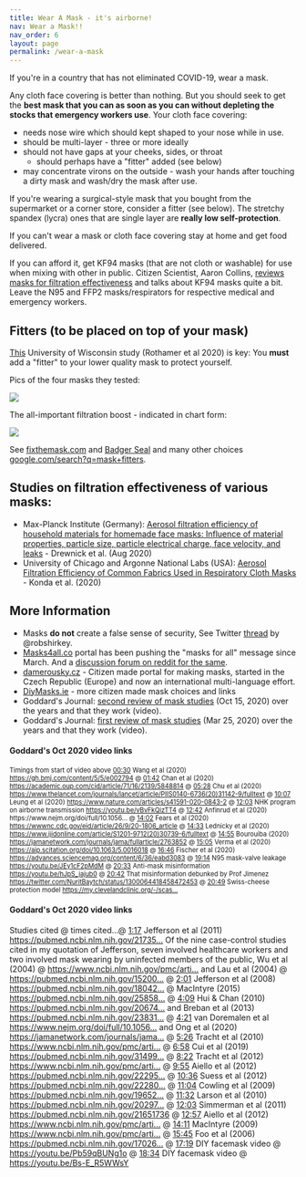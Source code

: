 ```yaml
---
title: Wear A Mask - it's airborne!
nav: Wear a Mask!!
nav_order: 6
layout: page
permalink: /wear-a-mask
---
```


If you're in a country that has not eliminated COVID-19, wear a mask.

Any cloth face covering is better than nothing. But you should seek to get the **best mask that you can as soon as you can without depleting the stocks that emergency workers use**. Your cloth face covering:

* needs nose wire which should kept shaped to your nose while in use.
* should be multi-layer - three or more ideally
* should not have gaps at your cheeks, sides, or throat
  * should perhaps have a "fitter" added (see below)
* may concentrate virons on the outside - wash your hands after touching a dirty mask and wash/dry the mask after use.

If you're wearing a surgical-style mask that you bought from the supermarket or a corner store, consider a fitter (see below). The stretchy spandex (lycra) ones that are single layer are **really low self-protection**. 

If you can't wear a mask or cloth face covering stay at home and get food delivered. 

If you can afford it, get KF94 masks (that are not cloth or washable) for use when mixing with other in public. Citizen Scientist, Aaron Collins, [reviews masks for filtration effectiveness](https://www.youtube.com/channel/UC3fF_rzkmZD0ufN685YE7lg) and talks about KF94 masks quite a bit.  Leave the N95 and FFP2 masks/respirators for respective medical and emergency workers.

## Fitters (to be placed on top of your mask)

[This](https://www.medrxiv.org/content/10.1101/2020.12.31.20249101v1.full.pdf) University of Wisconsin study (Rothamer et al 2020) is key: You **must** add a "fitter" to your lower quality mask to protect yourself.

Pics of the four masks they tested:

![](https://user-images.githubusercontent.com/82182/105577025-d36f3b00-5d6e-11eb-8e83-530b27fa6758.png)

The all-important filtration boost - indicated in chart form:

![](https://user-images.githubusercontent.com/82182/105577092-5b554500-5d6f-11eb-97fd-037eba011a96.png)

See [fixthemask.com](https://fixthemask.com/) and [Badger Seal](https://making.engr.wisc.edu/mask-fitter/) and many other choices [google.com/search?q=mask+fitters](https://www.google.com/search?q=mask+fitters).

## Studies on filtration effectiveness of various masks:

* Max-Planck Institute (Germany): [Aerosol filtration efficiency of household materials
  for homemade face masks: Influence of material
  properties, particle size, particle electrical charge,
  face velocity, and leaks](https://www.mpic.de/4745772/update-alltagsmasken-in-weiteren-tests) - Drewnick et al. (Aug 2020)
* University of Chicago and Argonne National Labs (USA): [Aerosol Filtration Efficiency of Common Fabrics Used in Respiratory Cloth Masks](https://www.ncbi.nlm.nih.gov/pmc/articles/PMC7185834/) - Konda et al. (2020)

## More Information

* Masks **do not** create a false sense of security, See Twitter [thread](https://twitter.com/robshirkey/status/1272945481820356608) by @robshirkey.
* [Masks4all.co](https://masks4all.co) portal has been pushing the "masks for all" message since March. And a [discussion forum on reddit for the same](https://www.reddit.com/r/Masks4All/).
* [damerousky.cz](https://damerousky.cz/en) - Citizen made portal for making masks, started in the Czech Republic (Europe) and now an international multi-language effort.
* [DiyMasks.ie](https://diymasks.ie/) - more citizen made mask choices and links
* Goddard's Journal: [second review of mask studies](https://www.youtube.com/watch?v=9CGrBygEQY0)  (Oct 15, 2020) over the years and that they work (video).
* Goddard's Journal: [first review of mask studies](https://www.youtube.com/watch?v=_JH04M04eQQ)  (Mar 25, 2020) over the years and that they work (video).

#### Goddard's Oct 2020 video links

<div style="font-size: 80%">
    <span>Timings from start of video above</span>
    <a href="https://youtu.be/watch?v=9CGrBygEQY0&amp;t=30s" dir="auto">00:30</a>
    <span dir="auto"> Wang et al (2020) </span>
    <a 
       href="https://gh.bmj.com/content/5/5/e002794"
       rel="nofollow" target="_blank" dir="auto">https://gh.bmj.com/content/5/5/e002794</a>
    <span dir="auto">@ </span>
    <a  href="https://youtu.be/watch?v=9CGrBygEQY0&amp;t=102s" dir="auto">01:42</a>
    <span dir="auto"> Chan et al (2020) </span>
    <a 
       href="https://academic.oup.com/cid/article/71/16/2139/5848814"
       rel="nofollow" target="_blank" dir="auto">https://academic.oup.com/cid/article/71/16/2139/5848814</a>
    <span dir="auto">@ </span>
    <a  href="https://youtu.be/watch?v=9CGrBygEQY0&amp;t=328s" dir="auto">05:28</a>
    <span dir="auto"> Chu et al (2020) </span>
    <a 
       href="https://www.thelancet.com/journals/lancet/article/PIIS0140-6736(20)31142-9/fulltext"
       rel="nofollow" target="_blank" dir="auto">https://www.thelancet.com/journals/lancet/article/PIIS0140-6736(20)31142-9/fulltext</a>
    <span dir="auto">@ </span>
    <a  href="https://youtu.be/watch?v=9CGrBygEQY0&amp;t=607s" dir="auto">10:07</a>
    <span dir="auto"> Leung et al (2020) </span>
    <a 
       href="https://www.nature.com/articles/s41591-020-0843-2"
       rel="nofollow" target="_blank" dir="auto">https://www.nature.com/articles/s41591-020-0843-2</a>
    <span dir="auto">@ </span>
    <a  href="https://youtu.be/watch?v=9CGrBygEQY0&amp;t=723s" dir="auto">12:03</a>
    <span dir="auto"> NHK program on airborne transmission </span>
    <a 
       href="https://youtu.be/watch?v=vBvFkQizTT4"
       dir="auto">https://youtu.be/vBvFkQizTT4</a>
    <span dir="auto">@ </span>
    <a  href="https://youtu.be/watch?v=9CGrBygEQY0&amp;t=762s" dir="auto">12:42</a>
    <span dir="auto"> Anfinrud et al (2020) </span>https://www.nejm.org/doi/full/10.1056...</a>
    <span dir="auto">@ </span>
    <a  href="https://youtu.be/watch?v=9CGrBygEQY0&amp;t=842s" dir="auto">14:02</a>
    <span dir="auto"> Fears et al (2020) </span>
    <a 
       href="https://wwwnc.cdc.gov/eid/article/26/9/20-1806_article"
       rel="nofollow" target="_blank" dir="auto">https://wwwnc.cdc.gov/eid/article/26/9/20-1806_article</a>
    <span dir="auto">@ </span>
    <a  href="https://youtu.be/watch?v=9CGrBygEQY0&amp;t=873s" dir="auto">14:33</a>
    <span dir="auto"> Lednicky et al (2020) </span>
    <a 
       href="https://www.ijidonline.com/article/S1201-9712(20)30739-6/fulltext"
       rel="nofollow" target="_blank" dir="auto">https://www.ijidonline.com/article/S1201-9712(20)30739-6/fulltext</a>
    <span dir="auto">@ </span>
    <a  href="https://youtu.be/watch?v=9CGrBygEQY0&amp;t=895s" dir="auto">14:55</a>
    <span dir="auto"> Bourouiba (2020) </span>
    <a 
       href="https://jamanetwork.com/journals/jama/fullarticle/2763852"
       rel="nofollow" target="_blank" dir="auto">https://jamanetwork.com/journals/jama/fullarticle/2763852</a>
    <span dir="auto">@ </span>
    <a  href="https://youtu.be/watch?v=9CGrBygEQY0&amp;t=905s" dir="auto">15:05</a>
    <span dir="auto"> Verma et al (2020) </span>
    <a 
       href="https://aip.scitation.org/doi/10.1063/5.0016018"
       rel="nofollow" target="_blank" dir="auto">https://aip.scitation.org/doi/10.1063/5.0016018</a>
    <span dir="auto">@ </span>
    <a  href="https://youtu.be/watch?v=9CGrBygEQY0&amp;t=1006s" dir="auto">16:46</a>
    <span dir="auto"> Fischer et al (2020) </span>
    <a 
       href="https://advances.sciencemag.org/content/6/36/eabd3083"
       rel="nofollow" target="_blank" dir="auto">https://advances.sciencemag.org/content/6/36/eabd3083</a>
    <span dir="auto">@ </span>
    <a  href="https://youtu.be/watch?v=9CGrBygEQY0&amp;t=1154s" dir="auto">19:14</a>
    <span dir="auto"> N95 mask-valve leakage </span>
    <a  href="https://youtu.be/watch?v=JEy1cF2pMdM"
       dir="auto">https://youtu.be/JEy1cF2pMdM</a>
    <span dir="auto">@ </span>
    <a  href="https://youtu.be/watch?v=9CGrBygEQY0&amp;t=1233s" dir="auto">20:33</a>
    <span dir="auto"> Anti-mask misinformation </span>
    <a  href="https://youtu.be/watch?v=hJpS_jajub0"
       dir="auto">https://youtu.be/hJpS_jajub0</a>
    <span dir="auto">@ </span>
    <a  href="https://youtu.be/watch?v=9CGrBygEQY0&amp;t=1242s" dir="auto">20:42</a>
    <span dir="auto"> That misinformation debunked by Prof Jimenez </span>
    <a 
       href="https://twitter.com/NuritBaytch/status/1300064418458472453"
       rel="nofollow" target="_blank" dir="auto">https://twitter.com/NuritBaytch/status/1300064418458472453</a>
    <span dir="auto">@ </span>
    <a  href="https://youtu.be/watch?v=9CGrBygEQY0&amp;t=1249s" dir="auto">20:49</a>
    <span dir="auto"> Swiss-cheese protection model </span>
    <a 
       href="https://my.clevelandclinic.org/-/scassets/files/org/employer-solutions/covid-19-returning-to-work-guide.ashx"
       rel="nofollow" target="_blank" dir="auto">https://my.clevelandclinic.org/-/scas...</a>
</div>

#### Goddard's Oct 2020 video links

<div>
<span dir="auto">Studies cited @ times cited...@ </span>
    <a href="https://youtu.be/watch?v=_JH04M04eQQ&amp;t=77s" dir="auto">1:17</a>
    <span dir="auto"> Jefferson et al (2011) </span>
    <a href="https://youtu.be/redirect?q=https%3A%2F%2Fpubmed.ncbi.nlm.nih.gov%2F21735402%2F&amp;redir_token=QUFFLUhqbGZnQk5BMzRQMWd3OTZOdmFDSTkwTEhidkUzQXxBQ3Jtc0tudjdFRjZIVXpKSlM2dHlXelhLbjhBLUoyM2hoaHVSRXlUbWpNNnAySkIzMGRBcjI1ejRQcWdWS2ltZlhlNjRtXzlNczZYRmxWR3l1SmpPVHNJZUpMRGFGOEpLQ2dyTmdLT0tmNUpfTlRKUTkwMEJ3RQ%3D%3D&amp;v=_JH04M04eQQ&amp;event=video_description"
       dir="auto" rel="nofollow" target="_blank">https://pubmed.ncbi.nlm.nih.gov/21735...</a>
    <span dir="auto">
Of the nine case-control studies cited in my quotation of Jefferson, seven involved healthcare workers and two involved mask wearing by uninfected members of the public, Wu et al (2004) @ </span>
    <a href="https://youtu.be/redirect?q=https%3A%2F%2Fwww.ncbi.nlm.nih.gov%2Fpmc%2Farticles%2FPMC3322931%2F&amp;redir_token=QUFFLUhqbXRGaTYtMTVCSU1OZi1MNU9PbTdLTDZmN2Yyd3xBQ3Jtc0trSG9oR3d1QVF2R0k5Y3dGc1dyNlgwMnFoYTE1UmdRc1B4TW1ESTUycjNsdGk0X0VPaGRUMjlTU2xMM3JxT3RaV25YYTR0a0tDYVRQSURzZm4zMlIyQUZhZzhURXNmRTZucGF3Sl9VOGZKWWFvUXhVSQ%3D%3D&amp;v=_JH04M04eQQ&amp;event=video_description"
       dir="auto" rel="nofollow" target="_blank">https://www.ncbi.nlm.nih.gov/pmc/arti...</a>
    <span dir="auto"> and Lau et al (2004) @ </span>
    <a href="https://youtu.be/redirect?q=https%3A%2F%2Fpubmed.ncbi.nlm.nih.gov%2F15200846%2F&amp;redir_token=QUFFLUhqbHdPa0hRRU54N1VFU3U2Qk9hWDh1d3dUbnI5d3xBQ3Jtc0ttd19xZzdTaVpZekd5TjRhd044RmxMSlZIcXdLcEcwSVQ3a3RodnBqRE5mYTdjRlZmT2I1ZE94STM5MmlTX2tOSDJrOVA1NU52cnpsZXVCdlNLakFMdEJ2bi1EOGlydktyRGVVNEZ1OUZqUmd1c3A5QQ%3D%3D&amp;v=_JH04M04eQQ&amp;event=video_description"
       rel="nofollow" target="_blank" dir="auto">https://pubmed.ncbi.nlm.nih.gov/15200...</a>
    <span dir="auto">@ </span>
    <a href="https://youtu.be/watch?v=_JH04M04eQQ&amp;t=121s" dir="auto">2:01</a>
    <span dir="auto"> Jefferson et al (2008) </span>
    <a href="https://youtu.be/redirect?q=https%3A%2F%2Fpubmed.ncbi.nlm.nih.gov%2F18042961%2F&amp;redir_token=QUFFLUhqbHNxdzl0OGlGR2EtQ0lIamJvd3V4cFM1U1hIQXxBQ3Jtc0tuTUp2TGYzLXlKVW4yeHBzS25fdHMtVEJ5OHJJODhHMVJWcjhKcXY5UVkwZDJkSFVfcEJmN2VQVXFLM1hIRWtPMjZLQTVZS1Bub1JZdHRrbDN3WkRpY2tCeDV4b3pDN1JJZWwwYUg1a0psblZHcEtFZw%3D%3D&amp;v=_JH04M04eQQ&amp;event=video_description"
       rel="nofollow" target="_blank" dir="auto">https://pubmed.ncbi.nlm.nih.gov/18042...</a>
    <span dir="auto">@ MacIntyre (2015) </span>
    <a href="https://youtu.be/redirect?q=https%3A%2F%2Fpubmed.ncbi.nlm.nih.gov%2F25858901%2F&amp;redir_token=QUFFLUhqazBvbVU2ZjRGMVlGZE4xaTBUQUNraGpIV21BQXxBQ3Jtc0ttdnY5cjhocDk1SnhMMHVVYWoxcGlldzcxZW5OMU5kbkphekFoRm4tSW9ueTRBUWFFQ0Z1UFQxb2RlWGpWUU5rNFBldDRIMXNBTm1aOGtIbDN6RE10Z0ZsSGRJM21vem95Sm01YXB4YnlmbUF2WnJ3dw%3D%3D&amp;v=_JH04M04eQQ&amp;event=video_description"
       dir="auto" rel="nofollow" target="_blank">https://pubmed.ncbi.nlm.nih.gov/25858...</a>
    <span dir="auto">@ </span>
    <a href="https://youtu.be/watch?v=_JH04M04eQQ&amp;t=249s" dir="auto">4:09</a>
    <span dir="auto"> Hui &amp; Chan (2010) </span>
    <a href="https://youtu.be/redirect?q=https%3A%2F%2Fpubmed.ncbi.nlm.nih.gov%2F20674795%2F&amp;redir_token=QUFFLUhqbEV0VlljMS1rWnlEZ0gzR1hRRUJZZHpNbTdTQXxBQ3Jtc0ttUGF3QkxranViN25TXzlhSC1Ycm5LLUhUUTd4UDdTcWNlTGFPN2g5dENjcnNlNFZUaWZzQzIxSmFZY2xCdGhmaU1hUFVRRUxIeVNlQUNPX21oNUktemdMUjJHdHVxb0k4QldxNHV4UkdBRkk2NFN5QQ%3D%3D&amp;v=_JH04M04eQQ&amp;event=video_description"
       dir="auto" rel="nofollow" target="_blank">https://pubmed.ncbi.nlm.nih.gov/20674...</a>
    <span dir="auto"> and Breban et al (2013) </span>
    <a href="https://youtu.be/redirect?q=https%3A%2F%2Fpubmed.ncbi.nlm.nih.gov%2F23831141%2F&amp;redir_token=QUFFLUhqbWdYYlFOVXlNcnVac2RWQ2VWdWtrc2FXRWNBZ3xBQ3Jtc0trS2Y3ODhqRnNvVzd1d0syZkRNLTZOTUUzbFN6Smh2N1R0Q0NKazRKRVBSTUNfczhRRDJNNm5iM00tWFpURlFaZkMxQ1kxalo3RGNsZHdfU0NkUC1mc083Z012Vm4ydzRZZVJxRk55ckJyTnRQb2E2NA%3D%3D&amp;v=_JH04M04eQQ&amp;event=video_description"
       rel="nofollow" target="_blank" dir="auto">https://pubmed.ncbi.nlm.nih.gov/23831...</a>
    <span dir="auto">@ </span>
    <a href="https://youtu.be/watch?v=_JH04M04eQQ&amp;t=261s" dir="auto">4:21</a>
    <span dir="auto"> van Doremalen et al </span>
    <a href="https://youtu.be/redirect?q=https%3A%2F%2Fwww.nejm.org%2Fdoi%2Ffull%2F10.1056%2FNEJMc2004973&amp;redir_token=QUFFLUhqa0RVUEVkdDhfSWwxanQ1b0pETUtvV1hfY3dtUXxBQ3Jtc0tsMmRwOTNvb3lSRGE1M01Mb1I5NEhtM0JuTEtzRHZnUU5BRERVWkVZOXJHSU5UeVF5VmRiM2tYWXFJaExvc0hFNzN6VG5kSkVPTE9sdHlWMms2YVNVT2xNLUJ0Mklyd3F4QjdNLXpuakJ4Wl96cEdJNA%3D%3D&amp;v=_JH04M04eQQ&amp;event=video_description"
       dir="auto" rel="nofollow" target="_blank">https://www.nejm.org/doi/full/10.1056...</a>
    <span dir="auto"> and Ong et al (2020) </span>
    <a href="https://youtu.be/redirect?q=https%3A%2F%2Fjamanetwork.com%2Fjournals%2Fjama%2Ffullarticle%2F2762692&amp;redir_token=QUFFLUhqbjMwa1RCZ3RmNjVLMmFFZzBxWGd2cF9RUG1Wd3xBQ3Jtc0ttbHctQlRSdm5GcVBXX2k2aVlpSUV4QmdPb2xaQnFoWE85ejBWNUdzaU5STFEtV3oxaGhnOHVLQTdGYVdTaEc2OFUtQWdoUzVsTndoMGNmcnRfaVZZeFNON3FmbkpfRXRIQWZHd0dqOE1CbnJFazBLZw%3D%3D&amp;v=_JH04M04eQQ&amp;event=video_description"
       dir="auto" rel="nofollow" target="_blank">https://jamanetwork.com/journals/jama...</a>
    <span dir="auto">@ </span>
    <a href="https://youtu.be/watch?v=_JH04M04eQQ&amp;t=326s" dir="auto">5:26</a>
    <span dir="auto"> Tracht et al (2010) </span>
    <a href="https://youtu.be/redirect?q=https%3A%2F%2Fwww.ncbi.nlm.nih.gov%2Fpmc%2Farticles%2FPMC2818714%2F&amp;redir_token=QUFFLUhqbk9XMGJwQTN2dnZiUkE2dlRSN3BTMmxnN3JCQXxBQ3Jtc0tuZWt0UXB6SE5hUXM0NEwtWU10OG1COTJhZlZwaUlMR0tnLXNhRnFxbVhuYk5DdER6NmtKcDVlRm9GSW1wMkpfbDVjd2JvdzVOZVVFUFFNaThGNF85cV9Qd1VsN2cyUVhPU1EtUmR3N1JlQWdNMnk5aw%3D%3D&amp;v=_JH04M04eQQ&amp;event=video_description"
       dir="auto" rel="nofollow" target="_blank">https://www.ncbi.nlm.nih.gov/pmc/arti...</a>
    <span dir="auto">@ </span>
    <a href="https://youtu.be/watch?v=_JH04M04eQQ&amp;t=418s" dir="auto">6:58</a>
    <span dir="auto"> Cui et al (2019) </span>
    <a href="https://youtu.be/redirect?q=https%3A%2F%2Fpubmed.ncbi.nlm.nih.gov%2F31499643%2F&amp;redir_token=QUFFLUhqbXpULThOQVV6ZV9KeWtpOTlUREdGTmNFZGdrd3xBQ3Jtc0tsZEFaNWFjVUZuVFlTQUJVUkcxSVV5cFRXaE13V0h1emVyOWFLTk13Y2drYTNYT3BNSTZDX3Bzay0tbEZLR3dtblpMdVF6TnVvSElLcW40dFl6a05Xc0hPYW5LRlhVcmJpM3RURE9hSktQYWtKQlVBZw%3D%3D&amp;v=_JH04M04eQQ&amp;event=video_description"
       dir="auto" rel="nofollow" target="_blank">https://pubmed.ncbi.nlm.nih.gov/31499...</a>
    <span dir="auto">@ </span>
    <a href="https://youtu.be/watch?v=_JH04M04eQQ&amp;t=502s" dir="auto">8:22</a>
    <span dir="auto"> Tracht et al (2012) </span>
    <a href="https://youtu.be/redirect?q=https%3A%2F%2Fwww.ncbi.nlm.nih.gov%2Fpmc%2Farticles%2FPMC3307882%2F&amp;redir_token=QUFFLUhqbk5ub2cwTHhoSWk1bVB3Tjhjb2QtVkFtZmhRQXxBQ3Jtc0tscmdBd0NyUWprZUVXM0lfMENCOTVvUzJsODBGQW5Dd3gzQ0h6OW53d3hNbENUWlBYMFdlYjFhcGNIUnZjWDExdm9NNXRyYjlBQUYtZ1ExNUZfdm9SZkZPcUZsZk5JbF9RYktwR0R0OGFhbG13SVVGNA%3D%3D&amp;v=_JH04M04eQQ&amp;event=video_description"
       dir="auto" rel="nofollow" target="_blank">https://www.ncbi.nlm.nih.gov/pmc/arti...</a>
    <span dir="auto">@ </span>
    <a href="https://youtu.be/watch?v=_JH04M04eQQ&amp;t=595s" dir="auto">9:55</a>
    <span dir="auto"> Aiello et al (2012) </span>
    <a href="https://youtu.be/redirect?q=https%3A%2F%2Fpubmed.ncbi.nlm.nih.gov%2F22295066%2F&amp;redir_token=QUFFLUhqbF9RcWRMcFFRUUtTOGNQMDhZWFQtdVNtV2NlUXxBQ3Jtc0trY2dCX2dwTm5XUHhUeFhlUEJEaW9lbkhqYkdOc2E4YVg0UTRhLXMyUGZkQzJGVFdXcjZkOTV6cGp5VjBNR3ljMnNnVTVRTXB6Y3lrcTVHNjhvNDJ3YmFxYUR4V3g1cHNNQ3RIRFpyZmF1Yk1RUUFzUQ%3D%3D&amp;v=_JH04M04eQQ&amp;event=video_description"
       dir="auto" rel="nofollow" target="_blank">https://pubmed.ncbi.nlm.nih.gov/22295...</a>
    <span dir="auto">@ </span>
    <a href="https://youtu.be/watch?v=_JH04M04eQQ&amp;t=636s" dir="auto">10:36</a>
    <span dir="auto"> Suess et al (2012) </span>
    <a href="https://youtu.be/redirect?q=https%3A%2F%2Fpubmed.ncbi.nlm.nih.gov%2F22280120%2F&amp;redir_token=QUFFLUhqbHJxbEVxQktCZjJfOThzT1Mzb0trWHRJa0ZRUXxBQ3Jtc0ttVUg5ZHJybGR5LVpqMm4wWFBVQjczUmE2UllWM3MzZmNBUllXWDFzblp4c1h2X052UVk3bU5TemZKT2ZqMFYwMkxYTVZaWGcxQk4tUzYzWmY2X1Y3MjVNX0NMUVVWN2VNbmdmbGlvOFYyYU9OVWxFUQ%3D%3D&amp;v=_JH04M04eQQ&amp;event=video_description"
       dir="auto" rel="nofollow" target="_blank">https://pubmed.ncbi.nlm.nih.gov/22280...</a>
    <span dir="auto">@ </span>
    <a href="https://youtu.be/watch?v=_JH04M04eQQ&amp;t=664s" dir="auto">11:04</a>
    <span dir="auto"> Cowling et al (2009) </span>
    <a href="https://youtu.be/redirect?q=https%3A%2F%2Fpubmed.ncbi.nlm.nih.gov%2F19652172%2F&amp;redir_token=QUFFLUhqazZFRVlvbXE1alhmYXBLTkNBdUVJMjEtQmtNQXxBQ3Jtc0ttM0JKaEtHeXdzdEY5dFBYdktjcEtDbGt1SEx6dmR2SV92ZENyaUlkOEZZbHlMTXZFcjR5RXlQaFJ6Rmswdnl1NmRiY1o2dXNqWU5ldXBVNmF4OUlWMGc3bkdGR1A0Yk9NVkNDd0lZenlLM05fU1lfcw%3D%3D&amp;v=_JH04M04eQQ&amp;event=video_description"
       dir="auto" rel="nofollow" target="_blank">https://pubmed.ncbi.nlm.nih.gov/19652...</a>
    <span dir="auto">@ </span>
    <a href="https://youtu.be/watch?v=_JH04M04eQQ&amp;t=692s" dir="auto">11:32</a>
    <span dir="auto"> Larson et al (2010) </span>
    <a href="https://youtu.be/redirect?q=https%3A%2F%2Fpubmed.ncbi.nlm.nih.gov%2F20297744%2F&amp;redir_token=QUFFLUhqa0dHdHNGa1BHaHc5LVhEZXJLaGxJQllpblpGUXxBQ3Jtc0tubGI5TXJIbVNRcXFpelFoWE9ya25FWFpnRFJxLURhVjYzU2VLOUUweFYxdlpYTDRmM2Q3bGlLUkM1ZnFWVDQ5YmJuZE41emxYcWYxQVFrUXVKV1U5ZFRfelBnMHIzNVNVRVVuSm9fYS1ZRXA4cXZVaw%3D%3D&amp;v=_JH04M04eQQ&amp;event=video_description"
       dir="auto" rel="nofollow" target="_blank">https://pubmed.ncbi.nlm.nih.gov/20297...</a>
    <span dir="auto">@ </span>
    <a href="https://youtu.be/watch?v=_JH04M04eQQ&amp;t=723s" dir="auto">12:03</a>
    <span dir="auto"> Simmerman et al (2011) </span>
    <a href="https://youtu.be/redirect?q=https%3A%2F%2Fpubmed.ncbi.nlm.nih.gov%2F21651736&amp;redir_token=QUFFLUhqbjZXM3hpVHljSTFtMWMyM1NYbzNUMHdndFlmZ3xBQ3Jtc0ttR0tQanZPdEoySWhHZkN3MDJrbkZLTi14MVBOcHo0cDYtcW05cDJSUE9OQzZ3WjZWb3hNMXpsMFRYUHRFaDJSUVhLOWZ6d3lkazlLSU9UcnBVUnJ4Q2JOc09UOU1yVENZT3gtVnUtRlNaVzNSMlFlWQ%3D%3D&amp;v=_JH04M04eQQ&amp;event=video_description"
       dir="auto" rel="nofollow" target="_blank">https://pubmed.ncbi.nlm.nih.gov/21651736</a>
    <span dir="auto">@ </span>
    <a href="https://youtu.be/watch?v=_JH04M04eQQ&amp;t=777s" dir="auto">12:57</a>
    <span dir="auto"> Aiello et al (2012) </span>
    <a href="https://youtu.be/redirect?q=https%3A%2F%2Fwww.ncbi.nlm.nih.gov%2Fpmc%2Farticles%2FPMC3266257%2F&amp;redir_token=QUFFLUhqbVlUZWxkTVNXU3hoS0JUZ0c3SWp5Q2pzblRhQXxBQ3Jtc0ttM29iNVhkbExKaXhkVXpGM18tUHNZWXpFT0JESnBaelc0TDZZVXJvWVFFYmw4VGtaRUZra21PQURCcVhQR0owUjVxOEpKd1lucUxsOElIV0hma2FnaEZGTkJZaGUwZGt3VTRuNUpoeDdLRjJDdlJ3Zw%3D%3D&amp;v=_JH04M04eQQ&amp;event=video_description"
       dir="auto" rel="nofollow" target="_blank">https://www.ncbi.nlm.nih.gov/pmc/arti...</a>
    <span dir="auto">
 @ </span>
    <a href="https://youtu.be/watch?v=_JH04M04eQQ&amp;t=851s" dir="auto">14:11</a>
    <span dir="auto"> MacIntyre (2009) </span>
    <a href="https://youtu.be/redirect?q=https%3A%2F%2Fwww.ncbi.nlm.nih.gov%2Fpmc%2Farticles%2FPMC2662657%2F&amp;redir_token=QUFFLUhqblh3NTJjQlFnMndHV1psWk96ZnRpZHVZSTZhZ3xBQ3Jtc0tuMGpiaGNsWWptMFBvZVJDQzR5WUZoMWYtZmhQUi1oN1NmSTBZSGc1NWJsam4yeThJclZkeERRV3dFTHhIUWZ4MlNfbFZCWVI5MHBDS2p6dWx5STdFQ0hmQnNhQVVUbHZ2aTJtaFQzVjBMZUtERkNmZw%3D%3D&amp;v=_JH04M04eQQ&amp;event=video_description"
       rel="nofollow" target="_blank" dir="auto">https://www.ncbi.nlm.nih.gov/pmc/arti...</a>
    <span dir="auto">@ </span>
    <a href="https://youtu.be/watch?v=_JH04M04eQQ&amp;t=945s" dir="auto">15:45</a>
    <span dir="auto"> Foo et al (2006) </span>
    <a href="https://youtu.be/redirect?q=https%3A%2F%2Fpubmed.ncbi.nlm.nih.gov%2F17026695%2F&amp;redir_token=QUFFLUhqa0twSGJoRTFDdm9fZEdyNEpsa3IzdW1uRUw0UXxBQ3Jtc0ttWnkwU0RueDVhMlZzYWFyQlozYWgzVzhjdGIyWFI3RFRtZFA3RTBmTFl3bWktTlYwdE5Ldm5xSUZLdm5CTnBQcVBGcG92MklKZnhqZDg4NEJtT0pDWU1tWWxGeTdNd3NhRFhCZElieGxDY2RXbVZ6VQ%3D%3D&amp;v=_JH04M04eQQ&amp;event=video_description"
       rel="nofollow" target="_blank" dir="auto">https://pubmed.ncbi.nlm.nih.gov/17026...</a>
    <span dir="auto">@ </span>
    <a href="https://youtu.be/watch?v=_JH04M04eQQ&amp;t=1039s" dir="auto">17:19</a>
    <span dir="auto"> DIY facemask video @ </span>
    <a href="https://youtu.be/watch?v=Pb59qBUNg1o" dir="auto">https://youtu.be/Pb59qBUNg1o</a>
    <span dir="auto">@ </span>
    <a href="https://youtu.be/watch?v=_JH04M04eQQ&amp;t=1114s" dir="auto">18:34</a>
    <span dir="auto"> DIY facemask video @ </span>
    <a href="https://youtu.be/watch?v=Bs-E_R5WWsY" dir="auto">https://youtu.be/Bs-E_R5WWsY</a>
</div>